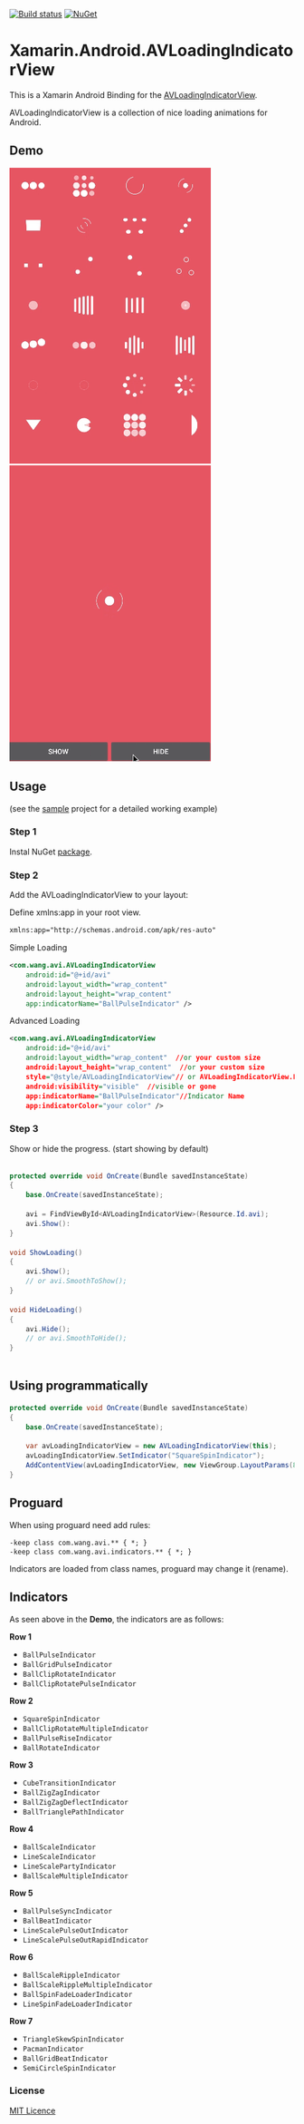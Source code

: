 [![Build status](https://ci.appveyor.com/api/projects/status/kay0t8hupi2ka9k7?svg=true)](https://ci.appveyor.com/project/jzeferino/xamarin-android-avloadingindicatorview)   [![NuGet](https://img.shields.io/nuget/v/Xamarin.Android.AVLoadingIndicatorView.svg?label=NuGet)](https://www.nuget.org/packages/Xamarin.Android.AVLoadingIndicatorView/)

Xamarin.Android.AVLoadingIndicatorView
===================

This is a Xamarin Android Binding for the [AVLoadingIndicatorView](https://github.com/81813780/AVLoadingIndicatorView).

AVLoadingIndicatorView is a collection of nice loading animations for Android.

## Demo
![all_loadings](art/all_loadings.gif)
![loading_detail](art/loading_detail.gif)

## Usage
(see the [sample](https://github.com/jzeferino/Xamarin.Android.AVLoadingIndicatorView/tree/master/src/Xamarin.Android.AVLoadingIndicatorViewBinding.Sample) project for a detailed working example)

### Step 1

Instal NuGet [package](https://www.nuget.org/packages/Xamarin.Android.AVLoadingIndicatorView/).

### Step 2

Add the AVLoadingIndicatorView to your layout:

Define xmlns:app in your root view.

```xml
xmlns:app="http://schemas.android.com/apk/res-auto"
```

Simple Loading

```xml
<com.wang.avi.AVLoadingIndicatorView
    android:id="@+id/avi"
    android:layout_width="wrap_content"  
    android:layout_height="wrap_content"
    app:indicatorName="BallPulseIndicator" />
```

Advanced Loading

```xml
<com.wang.avi.AVLoadingIndicatorView
    android:id="@+id/avi"
    android:layout_width="wrap_content"  //or your custom size
    android:layout_height="wrap_content"  //or your custom size
    style="@style/AVLoadingIndicatorView"// or AVLoadingIndicatorView.Large or AVLoadingIndicatorView.Small
    android:visibility="visible"  //visible or gone
    app:indicatorName="BallPulseIndicator"//Indicator Name
    app:indicatorColor="your color" />
```

### Step 3

Show or hide the progress. (start showing by default)
```c#

protected override void OnCreate(Bundle savedInstanceState)
{
    base.OnCreate(savedInstanceState);

    avi = FindViewById<AVLoadingIndicatorView>(Resource.Id.avi);
    avi.Show():
}  

void ShowLoading()
{
    avi.Show();
    // or avi.SmoothToShow();
}

void HideLoading()
{
    avi.Hide();
    // or avi.SmoothToHide();
}
   
```
## Using programmatically

```c#
protected override void OnCreate(Bundle savedInstanceState)
{
    base.OnCreate(savedInstanceState);

    var avLoadingIndicatorView = new AVLoadingIndicatorView(this);
    avLoadingIndicatorView.SetIndicator("SquareSpinIndicator");
    AddContentView(avLoadingIndicatorView, new ViewGroup.LayoutParams(80, 80));
}            
```
## Proguard

When using proguard need add rules:

```
-keep class com.wang.avi.** { *; }
-keep class com.wang.avi.indicators.** { *; }
```

Indicators are loaded from class names, proguard may change it (rename).

## Indicators

As seen above in the **Demo**, the indicators are as follows:

**Row 1**
 * `BallPulseIndicator`
 * `BallGridPulseIndicator`
 * `BallClipRotateIndicator`
 * `BallClipRotatePulseIndicator`

**Row 2**
 * `SquareSpinIndicator`
 * `BallClipRotateMultipleIndicator`
 * `BallPulseRiseIndicator`
 * `BallRotateIndicator`

**Row 3**
 * `CubeTransitionIndicator`
 * `BallZigZagIndicator`
 * `BallZigZagDeflectIndicator`
 * `BallTrianglePathIndicator`

**Row 4**
 * `BallScaleIndicator`
 * `LineScaleIndicator`
 * `LineScalePartyIndicator`
 * `BallScaleMultipleIndicator`

**Row 5**
 * `BallPulseSyncIndicator`
 * `BallBeatIndicator`
 * `LineScalePulseOutIndicator`
 * `LineScalePulseOutRapidIndicator`

**Row 6**
 * `BallScaleRippleIndicator`
 * `BallScaleRippleMultipleIndicator`
 * `BallSpinFadeLoaderIndicator`
 * `LineSpinFadeLoaderIndicator`

**Row 7**
 * `TriangleSkewSpinIndicator`
 * `PacmanIndicator`
 * `BallGridBeatIndicator`
 * `SemiCircleSpinIndicator`
 
### License
[MIT Licence](LICENSE) 
